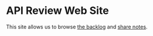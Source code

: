 # API Review Web Site

This site allows us to browse [the backlog](https://apireview.net) and [share notes](https://github.com/dotnet/apireviews).
